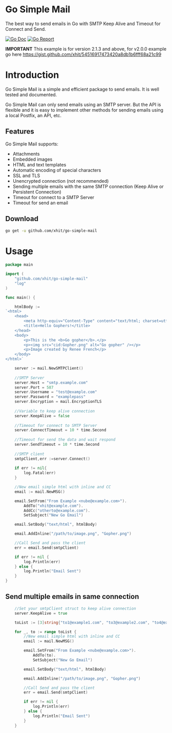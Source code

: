 # Go Simple Mail

The best way to send emails in Go with SMTP Keep Alive and Timeout for Connect and Send.

[![Go Doc](https://godoc.org/github.com/xhit/go-simple-mail?status.svg)](https://godoc.org/github.com/xhit/go-simple-mail)
[![Go Report](https://goreportcard.com/badge/github.com/xhit/go-simple-mail)](https://goreportcard.com/report/github.com/xhit/go-simple-mail)

**IMPORTANT**
This example is for version 2.1.3 and above, for v2.0.0 example go here https://gist.github.com/xhit/54516917473420a8db1b6fff68a21c99

# Introduction

Go Simple Mail is a simple and efficient package to send emails. It is well tested and
documented.

Go Simple Mail can only send emails using an SMTP server. But the API is flexible and it
is easy to implement other methods for sending emails using a local Postfix, an API, etc.

## Features

Go Simple Mail supports:
- Attachments
- Embedded images
- HTML and text templates
- Automatic encoding of special characters
- SSL and TLS
- Unencrypted connection (not recommended)
- Sending multiple emails with the same SMTP connection (Keep Alive or Persistent Connection)
- Timeout for connect to a SMTP Server
- Timeout for send an email

## Download

```bash
go get -u github.com/xhit/go-simple-mail
```

# Usage

```go
package main

import (
	"github.com/xhit/go-simple-mail"
	"log"
)

func main() {

	htmlBody :=
`<html>
	<head>
		<meta http-equiv="Content-Type" content="text/html; charset=utf-8" />
		<title>Hello Gophers!</title>
	</head>
	<body>
		<p>This is the <b>Go gopher</b>.</p>
		<p><img src="cid:Gopher.png" alt="Go gopher" /></p>
		<p>Image created by Renee French</p>
	</body>
</html>`

	server := mail.NewSMTPClient()
	
	//SMTP Server
	server.Host = "smtp.example.com"
	server.Port = 587
	server.Username = "test@example.com"
	server.Password = "examplepass"
	server.Encryption = mail.EncryptionTLS
	
	//Variable to keep alive connection
	server.KeepAlive = false
	
	//Timeout for connect to SMTP Server
	server.ConnectTimeout = 10 * time.Second
	
	//Timeout for send the data and wait respond
	server.SendTimeout = 10 * time.Second
	
	//SMTP client
	smtpClient,err :=server.Connect()
	
	if err != nil{
		log.Fatal(err)
	}

	//New email simple html with inline and CC
	email := mail.NewMSG()

	email.SetFrom("From Example <nube@example.com>").
		AddTo("xhit@example.com").
		AddCc("otherto@example.com").
		SetSubject("New Go Email")

	email.SetBody("text/html", htmlBody)

	email.AddInline("/path/to/image.png", "Gopher.png")

	//Call Send and pass the client
	err = email.Send(smtpClient)

	if err != nil {
		log.Println(err)
	} else {
		log.Println("Email Sent")
	}
}
```

## Send multiple emails in same connection

```go
	//Set your smtpClient struct to keep alive connection
	server.KeepAlive = true

	toList := [3]string{"to1@example1.com", "to3@example2.com", "to4@example3.com"}

	for _, to := range toList {
		//New email simple html with inline and CC
		email := mail.NewMSG()

		email.SetFrom("From Example <nube@example.com>").
			AddTo(to).
			SetSubject("New Go Email")

		email.SetBody("text/html", htmlBody)

		email.AddInline("/path/to/image.png", "Gopher.png")

		//Call Send and pass the client
		err = email.Send(smtpClient)

		if err != nil {
			log.Println(err)
		} else {
			log.Println("Email Sent")
		}
	}
```